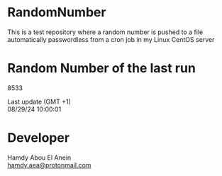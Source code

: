 # RandomNumber    
This is a test repository where a random number is pushed to a file automatically passwordless from a cron job in my Linux CentOS server    
# Random Number of the last run   
8533
      
Last update (GMT +1)    
08/29/24 10:00:01
# Developer    
Hamdy Abou El Anein   
hamdy.aea@protonmail.com
